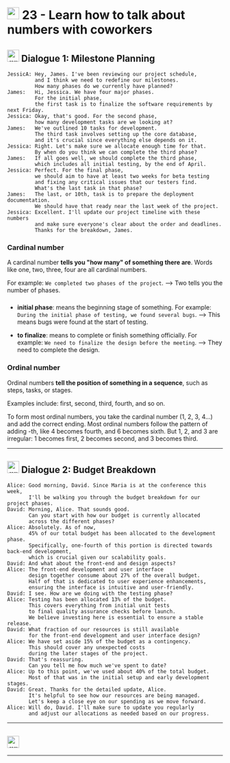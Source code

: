 # <img width="28" height="28" src="https://img.icons8.com/color/28/great-britain.png" alt="great britain"/>  23 - Learn how to talk about numbers with coworkers

## <img width="28" height="28" src="https://img.icons8.com/color/28/great-britain.png" alt="great britain"/> Dialogue 1: Milestone Planning

```
JessicA: Hey, James. I've been reviewing our project schedule,
         and I think we need to redefine our milestones.
         How many phases do we currently have planned?
James:   Hi, Jessica. We have four major phases.
         For the initial phase,
         the first task is to finalize the software requirements by next Friday.
Jessica: Okay, that's good. For the second phase,
         how many development tasks are we looking at?
James:   We've outlined 10 tasks for development.
         The third task involves setting up the core database,
         and it's crucial since everything else depends on it.
Jessica: Right. Let's make sure we allocate enough time for that.
         By when do you think we can complete the third phase?
James:   If all goes well, we should complete the third phase,
         which includes all initial testing, by the end of April.
Jessica: Perfect. For the final phase,
         we should aim to have at least two weeks for beta testing
         and fixing any critical issues that our testers find.
         What's the last task in that phase?
James:   The last, or 10th, task is to prepare the deployment documentation.
         We should have that ready near the last week of the project.
Jessica: Excellent. I'll update our project timeline with these numbers
         and make sure everyone's clear about the order and deadlines.
         Thanks for the breakdown, James.
```

### Cardinal number

A cardinal number **tells you "how many" of something there are**. Words like one, two, three, four are all cardinal numbers. 

For example: `We completed two phases of the project`. —> Two tells you the number of phases.

###

- **initial phase**: means the beginning stage of something. For example: `During the initial phase of testing, we found several bugs`. —> This means bugs were found at the start of testing.

- **to finalize**: means to complete or finish something officially. For example: `We need to finalize the design before the meeting`. —> They need to complete the design.

### Ordinal number

Ordinal numbers **tell the position of something in a sequence**, such as steps, tasks, or stages. 

Examples include: first, second, third, fourth, and so on.

To form most ordinal numbers, you take the cardinal number (1, 2, 3, 4...) and add the correct ending. Most ordinal numbers follow the pattern of adding -th, like 4 becomes fourth, and 6 becomes sixth. But 1, 2, and 3 are irregular: 1 becomes first, 2 becomes second, and 3 becomes third.

---

## <img width="28" height="28" src="https://img.icons8.com/color/28/great-britain.png" alt="great britain"/>  Dialogue 2: Budget Breakdown

```
Alice: Good morning, David. Since Maria is at the conference this week,
       I'll be walking you through the budget breakdown for our project phases.
David: Morning, Alice. That sounds good.
       Can you start with how our budget is currently allocated
       across the different phases?
Alice: Absolutely. As of now,
       45% of our total budget has been allocated to the development phase.
       Specifically, one-fourth of this portion is directed towards back-end development,
       which is crucial given our scalability goals.
David: And what about the front-end and design aspects?
Alice: The front-end development and user interface
       design together consume about 27% of the overall budget.
       Half of that is dedicated to user experience enhancements,
       ensuring the interface is intuitive and user-friendly.
David: I see. How are we doing with the testing phase?
Alice: Testing has been allocated 13% of the budget.
       This covers everything from initial unit tests
       to final quality assurance checks before launch.
       We believe investing here is essential to ensure a stable release.
David: What fraction of our resources is still available
       for the front-end development and user interface design?
Alice: We have set aside 15% of the budget as a contingency.
       This should cover any unexpected costs
       during the later stages of the project.
David: That's reassuring.
       Can you tell me how much we've spent to date?
Alice: Up to this point, we've used about 40% of the total budget.
       Most of that was in the initial setup and early development stages.
David: Great. Thanks for the detailed update, Alice.
       It's helpful to see how our resources are being managed.
       Let's keep a close eye on our spending as we move forward.
Alice: Will do, David. I'll make sure to update you regularly
       and adjust our allocations as needed based on our progress.
```

---

## <img width="28" height="28" src="https://img.icons8.com/color/28/great-britain.png" alt="great britain"/> 

---
